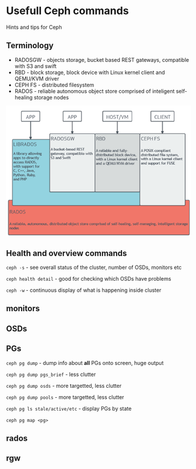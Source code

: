 # Usefull Ceph commands

Hints and tips for Ceph

## Terminology

- RADOSGW - objects storage, bucket based REST gateways, compatible with S3 and swift
- RBD - block storage, block device with Linux kernel client and QEMU/KVM driver
- CEPH FS - distributed filesystem
- RADOS - reliable autonomous object store comprised of inteligent self-healing storage nodes

![Ceph architecture](stack.png)

## Health and overview commands

`ceph -s` - see overall status of the cluster, number of OSDs, monitors etc

`ceph health detail` - good for checking which OSDs have problems

`ceph -w` - continuous display of what is happening inside cluster

## monitors

## OSDs

## PGs

`ceph pg dump` - dump info about **all** PGs onto screen, huge output

`ceph pg dump pgs_brief` - less clutter

`ceph pg dump osds` - more targetted, less clutter

`ceph pg dump pools` - more targetted, less clutter

`ceph pg ls stale/active/etc` - display PGs by state

`ceph pg map <pg>`

## rados

## rgw